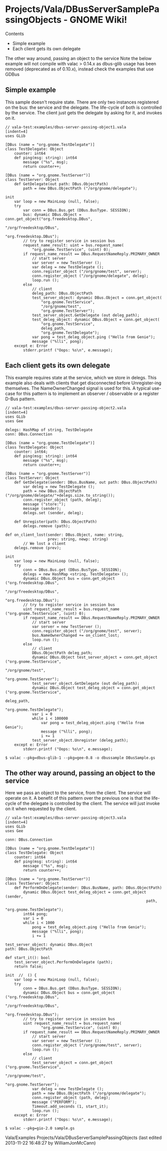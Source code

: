 # Projects/Vala/DBusServerSamplePassingObjects - GNOME Wiki!

Contents
- Simple example
- Each client gets its own delegate

The other way around, passing an object to the service Note the below example
will not compile with valac > 0.14.x as dbus-glib usage has been removed
(deprecated as of 0.10.x), instead check the examples that use GDBus

## Simple example
This sample doesn't require state. There are only two instances registered on
the bus: the service and the delegate. The life-cycle of both is controlled by
the service. The client just gets the delegate by asking for it, and invokes on
it.

```genie
// vala-test:examples/dbus-server-passing-object1.vala
[indent=4]
uses GLib

[DBus (name = "org.gnome.TestDelegate")]
class TestDelegate: Object
    counter: int64
    def ping(msg: string): int64
        message ("%s", msg);
        return counter++;

[DBus (name = "org.gnome.TestServer")]
class TestServer: Object
    def GetDelegate(out path: DBus.ObjectPath)
        path = new DBus.ObjectPath ("/org/gnome/delegate");

init
    var loop = new MainLoop (null, false);
    try
        var conn = DBus.Bus.get (DBus.BusType. SESSION);
        bus: dynamic DBus.Object = conn.get_object("org.freedesktop.DBus",
                                                   "/org/freedesktop/DBus",
                                                   "org.freedesktop.DBus");
        // try to register service in session bus
        request_name_result: uint = bus.request_name(
            "org.gnome.TestService", (uint) 0);
        if request_name_result == DBus.RequestNameReply.PRIMARY_OWNER
            // start server
            var server = new TestServer ();
            var deleg = new TestDelegate ();
            conn.register_object ("/org/gnome/test", server);
            conn.register_object ("/org/gnome/delegate", deleg);
            loop.run ();
        else
            // client
            deleg_path: DBus.ObjectPath
            test_server_object: dynamic DBus.Object = conn.get_object(
                "org.gnome.TestService",
                "/org/gnome/test",
                "org.gnome.TestServer");
            test_server_object.GetDelegate (out deleg_path);
            test_deleg_object: dynamic DBus.Object = conn.get_object(
                "org.gnome.TestService",
                deleg_path,
                "org.gnome.TestDelegate");
            var pong = test_deleg_object.ping ("Hello from Genie");
            message ("%lli", pong);
    except e: Error
        stderr.printf ("Oops: %s\n", e.message);
```

## Each client gets its own delegate
This example requires state at the service, which we store in delegs. This
example also deals with clients that get disconnected before Unregister-ing
themselves. The NameOwnerChanged signal is used for this. A typical use-case for
this pattern is to implement an observer / observable or a register D-Bus
pattern.

```genie
// vala-test:examples/dbus-server-passing-object2.vala
[indent=4]
uses GLib
uses Gee

delegs: HashMap of string, TestDelegate
conn: DBus.Connection

[DBus (name = "org.gnome.TestDelegate")]
class TestDelegate: Object
    counter: int64;
    def ping(msg: string): int64
        message ("%s", msg);
        return counter++;

[DBus (name = "org.gnome.TestServer")]
class TestServer: Object
    def GetDelegate(sender: DBus.BusName, out path: DBus.ObjectPath)
        var deleg = new TestDelegate ();
        path = new DBus.ObjectPath ("/org/gnome/delegate/"+delegs.size.to_string());
        conn.register_object (path, deleg);
        message ("store:");
        message (sender);
        delegs.set (sender, deleg);

    def Unregister(path: DBus.ObjectPath)
        delegs.remove (path);

def on_client_lost(sender: DBus.Object, name: string,
                   prev: string, newp: string)
        // We lost a client
    delegs.remove (prev);

init
    var loop = new MainLoop (null, false);
    try
        conn = DBus.Bus.get (DBus.BusType. SESSION);
        delegs = new HashMap <string, TestDelegate> ();
        dynamic DBus.Object bus = conn.get_object ("org.freedesktop.DBus",
                                                   "/org/freedesktop/DBus",
                                                   "org.freedesktop.DBus");
        // try to register service in session bus
        uint request_name_result = bus.request_name ("org.gnome.TestService", (uint) 0);
        if request_name_result == DBus.RequestNameReply.PRIMARY_OWNER
            // start server
            var server = new TestServer ();
            conn.register_object ("/org/gnome/test", server);
            bus.NameOwnerChanged += on_client_lost;
            loop.run ();
        else
            // client
            DBus.ObjectPath deleg_path;
            dynamic DBus.Object test_server_object = conn.get_object ("org.gnome.TestService",
                                                                      "/org/gnome/test",
                                                                      "org.gnome.TestServer");
            test_server_object.GetDelegate (out deleg_path);
            dynamic DBus.Object test_deleg_object = conn.get_object ("org.gnome.TestService",
                                                                      deleg_path,
                                                                      "org.gnome.TestDelegate");
            var i = 0
            while i < 100000
                var pong = test_deleg_object.ping ("Hello from Genie");
                message ("%lli", pong);
                i += 1
            test_server_object.Unregister (deleg_path);
    except e: Error
        stderr.printf ("Oops: %s\n", e.message);
```

```shell
$ valac --pkg=dbus-glib-1 --pkg=gee-0.8 -o dbussample DBusSample.gs
```

## The other way around, passing an object to the service
Here we pass an object to the service, from the client. The service will operate
on it. A benefit of this pattern over the previous one is that the life-cycle of
the delegate is controlled by the client. The service will just invoke on it
when requested by the client.

```genie
// vala-test:examples/dbus-server-passing-object3.vala
[indent=4]
uses GLib
uses Gee

conn: DBus.Connection

[DBus (name = "org.gnome.TestDelegate")]
class TestDelegate: Object
    counter: int64
    def ping(msg: string): int64
        message ("%s", msg);
        return counter++;

[DBus (name = "org.gnome.TestServer")]
class TestServer: Object
    def PerformOnDelegate(sender: DBus.BusName, path: DBus.ObjectPath)
        dynamic DBus.Object test_deleg_object = conn.get_object (sender,
                                                               path,
                                                               "org.gnome.TestDelegate");
        int64 pong;
        var i = 0
        while i < 1000
            pong = test_deleg_object.ping ("Hello from Genie");
            message ("%lli", pong);
            i += 1

test_server_object: dynamic DBus.Object
path: DBus.ObjectPath

def start_it(): bool
    test_server_object.PerformOnDelegate (path);
    return false;

init  //  () {
    var loop = new MainLoop (null, false);
    try
        conn = DBus.Bus.get (DBus.BusType. SESSION);
        dynamic DBus.Object bus = conn.get_object ("org.freedesktop.DBus",
                                                   "/org/freedesktop/DBus",
                                                   "org.freedesktop.DBus");
        // try to register service in session bus
        uint request_name_result = bus.request_name(
                "org.gnome.TestService", (uint) 0);
        if request_name_result == DBus.RequestNameReply.PRIMARY_OWNER
            // start server
            var server = new TestServer ();
            conn.register_object ("/org/gnome/test", server);
            loop.run ();
        else
            // client
            test_server_object = conn.get_object ("org.gnome.TestService",
                                                                      "/org/gnome/test",
                                                                      "org.gnome.TestServer");
            var deleg = new TestDelegate ();
            path = new DBus.ObjectPath ("/org/gnome/delegate");
            conn.register_object (path, deleg);
            message ("PERFORM");
            Timeout.add_seconds (1, start_it);
            loop.run ();
    except e: Error
        stderr.printf ("Oops: %s\n", e.message);
```

```shell
$ valac --pkg=gio-2.0 sample.gs
```


Vala/Examples Projects/Vala/DBusServerSamplePassingObjects
    (last edited 2013-11-22 16:48:27 by WilliamJonMcCann)
